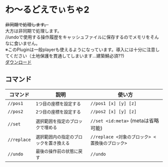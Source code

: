 # わ～るどえでぃちゃ2
~~非同期で処理します。~~  
大方は非同期で処理します。  
//undoで使用する操作履歴をキャッシュファイルに保存するのでメモリをそんなに食いません。  
※このPluginは一般playerも使えるようになっています。導入には十分に注意してください（土地保護を貫通してしまいます...建築鯖必須??)  
[ダウンロード](https://poggit.pmmp.io/ci/deceitya/WorldEditya2/WorldEditya2)

## コマンド
| コマンド | 説明 | 使い方 |
| --- | --- | --- |
| `//pos1` | `1つ目の座標を設定する` | `//pos1 [x] [y] [z]` |
| `//pos2` | `2つ目の座標を設定する` | `//pos2 [x] [y] [z]` |
| `//set` | `選択範囲を指定のブロックで埋める` | `//set <id:meta>` (metaは省略可能) |
| `//replace` | `選択範囲内の指定のブロックを置き換える` | `//replace <対象のブロック> <置換後のブロック>` |
| `//undo` | `最後の操作前の状態に戻す` | `//undo` |

